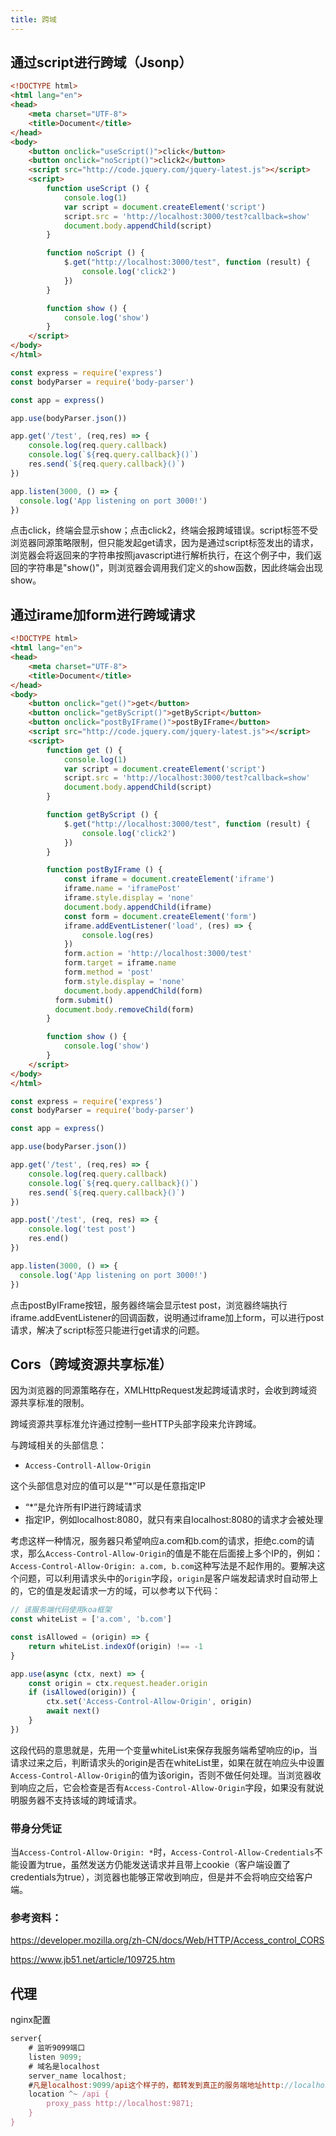 ```yaml
---
title: 跨域
---
```


## 通过script进行跨域（Jsonp）

```html
<!DOCTYPE html>
<html lang="en">
<head>
	<meta charset="UTF-8">
	<title>Document</title>
</head>
<body>
	<button onclick="useScript()">click</button>
	<button onclick="noScript()">click2</button>
	<script src="http://code.jquery.com/jquery-latest.js"></script>
	<script>
		function useScript () {
			console.log(1)
			var script = document.createElement('script')
			script.src = 'http://localhost:3000/test?callback=show'
			document.body.appendChild(script)
		}

		function noScript () {
			$.get("http://localhost:3000/test", function (result) {
				console.log('click2')
			})
		}

		function show () {
			console.log('show')
		}
	</script>
</body>
</html>
```

```js
const express = require('express')
const bodyParser = require('body-parser')

const app = express()

app.use(bodyParser.json())

app.get('/test', (req,res) => {
	console.log(req.query.callback)
	console.log(`${req.query.callback}()`)
	res.send(`${req.query.callback}()`)
})

app.listen(3000, () => {
  console.log('App listening on port 3000!')
})
```

点击click，终端会显示show；点击click2，终端会报跨域错误。script标签不受浏览器同源策略限制，但只能发起get请求，因为是通过script标签发出的请求，浏览器会将返回来的字符串按照javascript进行解析执行，在这个例子中，我们返回的字符串是"show()"，则浏览器会调用我们定义的show函数，因此终端会出现show。



## 通过irame加form进行跨域请求

```html
<!DOCTYPE html>
<html lang="en">
<head>
	<meta charset="UTF-8">
	<title>Document</title>
</head>
<body>
	<button onclick="get()">get</button>
	<button onclick="getByScript()">getByScript</button>
	<button onclick="postByIFrame()">postByIFrame</button>
	<script src="http://code.jquery.com/jquery-latest.js"></script>
	<script>
		function get () {
			console.log(1)
			var script = document.createElement('script')
			script.src = 'http://localhost:3000/test?callback=show'
			document.body.appendChild(script)
		}

		function getByScript () {
			$.get("http://localhost:3000/test", function (result) {
				console.log('click2')
			})
		}

		function postByIFrame () {
			const iframe = document.createElement('iframe')
			iframe.name = 'iframePost'
			iframe.style.display = 'none'
			document.body.appendChild(iframe)
			const form = document.createElement('form')
			iframe.addEventListener('load', (res) => {
				console.log(res)
			})
			form.action = 'http://localhost:3000/test'
			form.target = iframe.name
			form.method = 'post'
			form.style.display = 'none'
			document.body.appendChild(form)
		  form.submit()
		  document.body.removeChild(form)
		}

		function show () {
			console.log('show')
		}
	</script>
</body>
</html>
```

```js
const express = require('express')
const bodyParser = require('body-parser')

const app = express()

app.use(bodyParser.json())

app.get('/test', (req,res) => {
	console.log(req.query.callback)
	console.log(`${req.query.callback}()`)
	res.send(`${req.query.callback}()`)
})

app.post('/test', (req, res) => {
	console.log('test post')
	res.end()
})

app.listen(3000, () => {
  console.log('App listening on port 3000!')
})
```

点击postByIFrame按钮，服务器终端会显示test post，浏览器终端执行iframe.addEventListener的回调函数，说明通过iframe加上form，可以进行post请求，解决了script标签只能进行get请求的问题。



## Cors（跨域资源共享标准）

因为浏览器的同源策略存在，XMLHttpRequest发起跨域请求时，会收到跨域资源共享标准的限制。

跨域资源共享标准允许通过控制一些HTTP头部字段来允许跨域。

与跨域相关的头部信息：

- `Access-Controll-Allow-Origin`

这个头部信息对应的值可以是“\*”可以是任意指定IP

- “\*”是允许所有IP进行跨域请求
- 指定IP，例如localhost:8080，就只有来自localhost:8080的请求才会被处理

考虑这样一种情况，服务器只希望响应a.com和b.com的请求，拒绝c.com的请求，那么`Access-Control-Allow-Origin`的值是不能在后面接上多个IP的，例如：`Access-Control-Allow-Origin: a.com, b.com`这种写法是不起作用的。要解决这个问题，可以利用请求头中的`origin`字段，`origin`是客户端发起请求时自动带上的，它的值是发起请求一方的域，可以参考以下代码：

```js
// 该服务端代码使用koa框架
const whiteList = ['a.com', 'b.com']

const isAllowed = (origin) => {
    return whiteList.indexOf(origin) !== -1
}

app.use(async (ctx, next) => {
    const origin = ctx.request.header.origin
    if (isAllowed(origin)) {
        ctx.set('Access-Control-Allow-Origin', origin)
        await next()
    }
})
```

这段代码的意思就是，先用一个变量whiteList来保存我服务端希望响应的ip，当请求过来之后，判断请求头的origin是否在whiteList里，如果在就在响应头中设置`Access-Control-Allow-Origin`的值为该origin，否则不做任何处理。当浏览器收到响应之后，它会检查是否有`Access-Control-Allow-Origin`字段，如果没有就说明服务器不支持该域的跨域请求。

### 带身分凭证

当`Access-Control-Allow-Origin: *`时，`Access-Control-Allow-Credentials`不能设置为true，虽然发送方仍能发送请求并且带上cookie（客户端设置了credentials为true），浏览器也能够正常收到响应，但是并不会将响应交给客户端。

### 参考资料：

https://developer.mozilla.org/zh-CN/docs/Web/HTTP/Access_control_CORS

https://www.jb51.net/article/109725.htm



## 代理

nginx配置

```js
server{
    # 监听9099端口
    listen 9099;
    # 域名是localhost
    server_name localhost;
    #凡是localhost:9099/api这个样子的，都转发到真正的服务端地址http://localhost:9871 
    location ^~ /api {
        proxy_pass http://localhost:9871;
    }    
}
```

